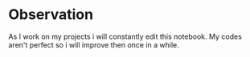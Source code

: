 # Observation
As I work on my projects i will constantly edit this notebook. My codes aren't perfect so i will improve then once in a while.


